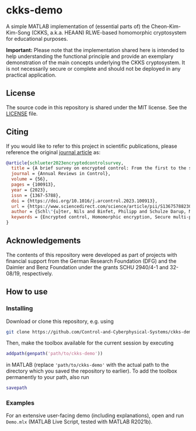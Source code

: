 # ckks-demo

A simple MATLAB implementation of (essential parts of) the Cheon-Kim-Kim-Song
(CKKS, a.k.a. HEAAN) RLWE-based homomorphic cryptosystem for educational
purposes.

**Important:** Please note that the implementation shared here is intended to
help understanding the functional principle and provide an exemplary
demonstration of the main concepts underlying the CKKS cryptosystem. It is not
necessarily secure or complete and should not be deployed in any practical
application.

## License

The source code in this repository is shared under the MIT license. See the
[LICENSE](./LICENSE) file.

## Citing

If you would like to refer to this project in scientific publications, please
reference the original [journal article](https://doi.org/10.1016/j.arcontrol.2023.100913)
as:

```bibtex
@article{schlueter2023encryptedcontrolsurvey,
  title = {A brief survey on encrypted control: From the first to the second generation and beyond},
  journal = {Annual Reviews in Control},
  volume = {56},
  pages = {100913},
  year = {2023},
  issn = {1367-5788},
  doi = {https://doi.org/10.1016/j.arcontrol.2023.100913},
  url = {https://www.sciencedirect.com/science/article/pii/S1367578823000779},
  author = {Schl\"{u}ter, Nils and Binfet, Philipp and Schulze Darup, Moritz},
  keywords = {Encrypted control, Homomorphic encryption, Secure multi-party computation},
}
```

## Acknowledgements

The contents of this repository were developed as part of projects with
financial support from the German Research Foundation (DFG) and the Daimler and
Benz Foundation under the grants SCHU 2940/4-1 and 32-08/19, respectively.

## How to use

### Installing

Download or clone this repository, e.g. using

```bash
git clone https://github.com/Control-and-Cyberphysical-Systems/ckks-demo.git
```

Then, make the toolbox available for the current session by executing

```matlab
addpath(genpath('path/to/ckks-demo'))
```

in MATLAB (replace `'path/to/ckks-demo'` with the actual path to the directory
which you saved the repository to earlier). To add the toolbox permanently to
your path, also run

```matlab
savepath
```

### Examples

For an extensive user-facing demo (including explanations), open and run
`Demo.mlx` (MATLAB Live Script, tested with MATLAB R2021b).
